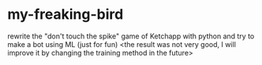 # my-freaking-bird
rewrite the "don't touch the spike" game of Ketchapp with python and try to make a bot using ML (just for fun)
<the result was not very good, I will improve it by changing the training method in the future>
